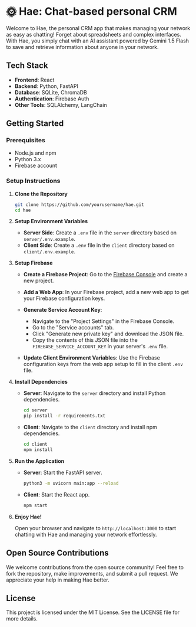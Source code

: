 # 🌞 Hae: Chat-based personal CRM

Welcome to Hae, the personal CRM app that makes managing your network as easy as chatting! Forget about spreadsheets and complex interfaces. With Hae, you simply chat with an AI assistant powered by Gemini 1.5 Flash to save and retrieve information about anyone in your network.

## Tech Stack

- **Frontend**: React
- **Backend**: Python, FastAPI
- **Database**: SQLite, ChromaDB
- **Authentication**: Firebase Auth
- **Other Tools**: SQLAlchemy, LangChain

## Getting Started

### Prerequisites

- Node.js and npm
- Python 3.x
- Firebase account

### Setup Instructions

1. **Clone the Repository**

   ```bash
   git clone https://github.com/yourusername/hae.git
   cd hae
   ```

2. **Setup Environment Variables**

   - **Server Side**: Create a `.env` file in the `server` directory based on `server/.env.example`.
   - **Client Side**: Create a `.env` file in the `client` directory based on `client/.env.example`.

3. **Setup Firebase**

   - **Create a Firebase Project**: Go to the [Firebase Console](https://console.firebase.google.com/) and create a new project.

   - **Add a Web App**: In your Firebase project, add a new web app to get your Firebase configuration keys.

   - **Generate Service Account Key**:

     - Navigate to the "Project Settings" in the Firebase Console.
     - Go to the "Service accounts" tab.
     - Click "Generate new private key" and download the JSON file.
     - Copy the contents of this JSON file into the `FIREBASE_SERVICE_ACCOUNT_KEY` in your server's `.env` file.

   - **Update Client Environment Variables**: Use the Firebase configuration keys from the web app setup to fill in the client `.env` file.

4. **Install Dependencies**

   - **Server**: Navigate to the `server` directory and install Python dependencies.

     ```bash
     cd server
     pip install -r requirements.txt
     ```

   - **Client**: Navigate to the `client` directory and install npm dependencies.

     ```bash
     cd client
     npm install
     ```

5. **Run the Application**

   - **Server**: Start the FastAPI server.

     ```bash
     python3 -m uvicorn main:app --reload
     ```

   - **Client**: Start the React app.

     ```bash
     npm start
     ```

6. **Enjoy Hae!**

   Open your browser and navigate to `http://localhost:3000` to start chatting with Hae and managing your network effortlessly.

## Open Source Contributions

We welcome contributions from the open source community! Feel free to fork the repository, make improvements, and submit a pull request. We appreciate your help in making Hae better.

## License

This project is licensed under the MIT License. See the LICENSE file for more details.
